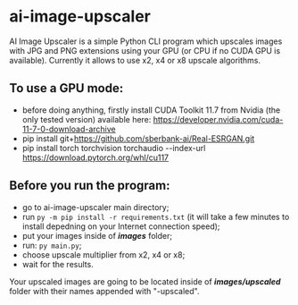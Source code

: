 # ai-image-upscaler

AI Image Upscaler is a simple Python CLI program which upscales images with JPG and PNG extensions using your GPU (or CPU if no CUDA GPU is available). Currently it allows to use x2, x4 or x8 upscale algorithms.

## To use a GPU mode:

- before doing anything, firstly install CUDA Toolkit 11.7 from Nvidia (the only tested version) available here: https://developer.nvidia.com/cuda-11-7-0-download-archive
- pip install git+https://github.com/sberbank-ai/Real-ESRGAN.git
- pip install torch torchvision torchaudio --index-url https://download.pytorch.org/whl/cu117

## Before you run the program:

- go to ai-image-upscaler main directory;
- run `py -m pip install -r requirements.txt` (it will take a few minutes to install depedning on your Internet connection speed);
- put your images inside of **_images_** folder;
- run: `py main.py`;
- choose upscale multiplier from x2, x4 or x8;
- wait for the results.

Your upscaled images are going to be located inside of **_images/upscaled_** folder with their names appended with "-upscaled".
